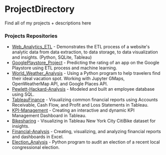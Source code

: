 # ProjectDirectory
Find all of my projects + descriptions here

### Projects Repositories
* [Web_Analytics_ETL](https://github.com/AndyMauvais/Web_Analytics_ETL) - Demonstrates the ETL process of a website's analytic data from data extraction, to data storage, to data visualization and insights. (Python, SQLite, Tableau)  
* [GooglePlaystore_Project](https://github.com/AndyMauvais/GooglePlaystore_Project) - Predicting the rating of an app on the Google Playstore using ETL process and machine learning.
* [World_Weather_Analysis](https://github.com/AndyMauvais/World_Weather_Analysis) - Using a Python program to help travelers find their ideal vacation spot. Working with Jupyter GMaps, OpenWeatherMap API, and Google Places API.   
* [Pewlett-Hackard-Analysis](https://github.com/AndyMauvais/Pewlett-Hackard-Analysis) - Modeled and built an employee database using SQL.  
* [TableauFinance](https://github.com/AndyMauvais/TableauFinance) -  Visualizing common financial reports using Accounts Receivable, Cash Flow, and Profit and Loss Statements in Tableau.  
* [KPI-Management](https://github.com/AndyMauvais/KPI-Management) - Creating an interactive and dynamic KPI Management Dashboard in Tableau.
* [Bikesharing](https://github.com/AndyMauvais/bikesharing)  - Visualizing in Tableau New York City CitiBike dataset for insights.   
* [Financial-Analysis](https://github.com/AndyMauvais/Financial-Analysis) - Creating, visualizing, and analyzing financial reports and dashboards in Excel.  
* [Election_Analysis](https://github.com/AndyMauvais/Election_Analysis) - Python program to audit an election of a recent local congressional election.  



